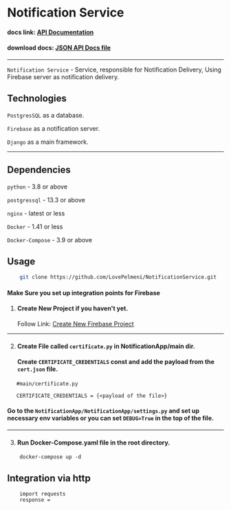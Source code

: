 # Notification Service
#### docs link: [API Documentation]("http://localhost:8099/swagger/)
#### download docs: [JSON API Docs file]("http://localhost:8099/swagger/json/")

--- 

`Notification Service` - Service, responsible for Notification Delivery,
Using Firebase server as notification delivery.

## Technologies

`PostgresSQL` as a database.

`Firebase` as a notification server.

`Django` as a main framework.

--- 

## Dependencies 

`python` - 3.8 or above 

`postgressql` - 13.3 or above 

`nginx` - latest or less 

`Docker` - 1.41 or less

`Docker-Compose` - 3.9 or above

## Usage

```bash
    git clone https://github.com/LovePelmeni/NotificationService.git
```

#### Make Sure you set up integration points for Firebase


1. #### Create New Project if you haven't yet. 

   Follow Link: [Create New Firebase Project]("http://firebase.com/)

---
2. #### Create File called `certificate.py` in NotificationApp/main dir.
   #### Create `CERTIFICATE_CREDENTIALS` const and add the payload from the `cert.json` file. 
```doctest
   #main/certificate.py
   
   CERTIFICATE_CREDENTIALS = {<payload of the file>}
```

#### Go to the `NotificationApp/NotificationApp/settings.py` and set up necessary env variables or you can set `DEBUG=True` in the top of the file.

---
3. #### Run Docker-Compose.yaml file in the root directory.
```doctest
    docker-compose up -d 
```

## Integration via http

```doctest
    import requests 
    response = 
```
